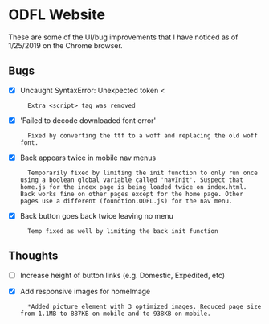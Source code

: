 # ODFL Website

These are some of the UI/bug improvements that I have noticed as of 1/25/2019 on the Chrome browser.

## Bugs

- [x] Uncaught SyntaxError: Unexpected token < 

        Extra <script> tag was removed
        
- [x] 'Failed to decode downloaded font error' 

        Fixed by converting the ttf to a woff and replacing the old woff font.

- [x] Back appears twice in mobile nav menus

        Temporarily fixed by limiting the init function to only run once using a boolean global variable called 'navInit'. Suspect that home.js for the index page is being loaded twice on index.html. Back works fine on other pages except for the home page. Other pages use a different (foundtion.ODFL.js) for the nav menu.

- [x] Back button goes back twice leaving no menu

        Temp fixed as well by limiting the back init function

## Thoughts

- [ ] Increase height of button links (e.g. Domestic, Expedited, etc)

- [x] Add responsive images for homeImage

        *Added picture element with 3 optimized images. Reduced page size from 1.1MB to 887KB on mobile and to 938KB on mobile.


